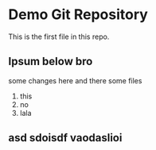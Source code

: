 # Demo Git Repository

This is the first file in this repo.

## Ipsum below bro

some changes here and there
some files 
1. this
2. no
3. lala

## asd sdoisdf vaodaslioi